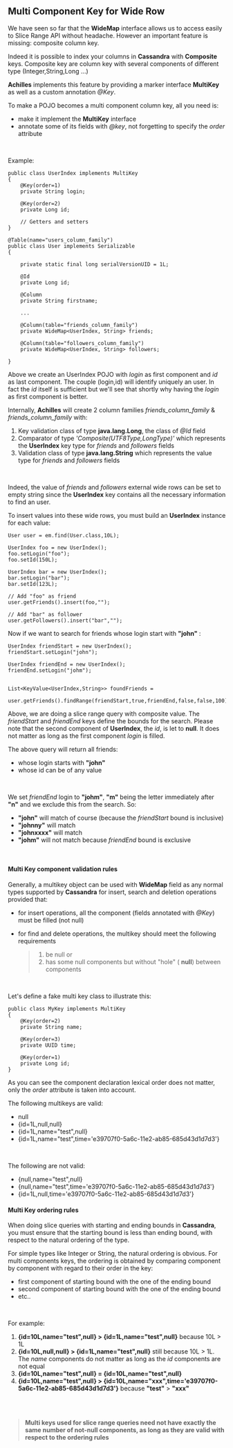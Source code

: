 ## Multi Component Key for Wide Row

 We have seen so far that the **WideMap** interface allows us to access easily to Slice Range API without headache. However an important
 feature is missing: composite column key.
 
 Indeed it is possible to index your columns in **Cassandra** with **Composite** keys. Composite key are column key with several 
 components of different type (Integer,String,Long ...)
 
 **Achilles** implements this feature by providing a marker interface **MultiKey** as well as a custom annotation *@Key*.
 
 To make a POJO becomes a multi component column key, all you need is:
 
 - make it implement the **MultiKey** interface
 - annotate some of its fields with *@key*, not forgetting to specify the *order* attribute
<br/>

Example:

	public class UserIndex implements MultiKey
	{
		@Key(order=1)
		private String login;
		
		@Key(order=2)
		private Long id;
	
		// Getters and setters
	}
	
	@Table(name="users_column_family")
	public class User implements Serializable
	{

		private static final long serialVersionUID = 1L;

		@Id
		private Long id;

		@Column
		private String firstname;
		
		...
		
		@Column(table="friends_column_family")
		private WideMap<UserIndex, String> friends; 

		@Column(table="followers_column_family")
		private WideMap<UserIndex, String> followers;
	
	}

 Above we create an UserIndex POJO with *login* as first component and *id* as last component. The couple (login,id) will identify 
 uniquely an user. In fact the *id* itself is sufficient but we'll see that shortly why having the *login* as first component is 
 better.


 Internally,  **Achilles** will create 2 column families *friends\_column\_family* & *friends\_column\_family* with:
 
 1. Key validation class of type **java.lang.Long**, the class of *@Id* field
 2. Comparator of type *'Composite(UTF8Type,LongType)'* which represents the **UserIndex** key type for *friends* and *followers* fields
 3. Validation class of type **java.lang.String**  which represents the value type for *friends* and *followers* fields
<br/>
 
Indeed, the value of *friends* and *followers* external wide rows can be set to empty string since the **UserIndex** key contains
 all the necessary information to find an user.
 
 To insert values into these wide rows, you must build an **UserIndex** instance for each value:
 
	User user = em.find(User.class,10L);
	
	UserIndex foo = new UserIndex();
	foo.setLogin("foo");
	foo.setId(150L);
	
	UserIndex bar = new UserIndex();
	bar.setLogin("bar");
	bar.setId(123L);
	
	// Add "foo" as friend
	user.getFriends().insert(foo,"");
	
	// Add "bar" as follower
	user.getFollowers().insert("bar","");
	

 Now if we want to search for friends whose login start with **"john"** :

	UserIndex friendStart = new UserIndex();
	friendStart.setLogin("john");
	
	UserIndex friendEnd = new UserIndex();
	friendEnd.setLogin("johm");
	
	
	List<KeyValue<UserIndex,String>> foundFriends = 
		user.getFriends().findRange(friendStart,true,friendEnd,false,false,100);
	
 Above, we are doing a slice range query with composite value. The *friendStart* and *friendEnd* keys define the bounds for the
 search. Please note that the second component of **UserIndex**, the *id*, is let to **null**. It does not matter as long as the first
 component *login* is filled.
 
 The above query will return all friends:
 
 - whose login starts with **"john"**
 - whose id can be of any value
<br/>

We set *friendEnd* login to **"johm"**, **"m"** being the letter immediately after **"n"** and we exclude this from the search. So:
 
 - **"john"** will match of course (because the *friendStart* bound is inclusive)
 - **"johnny"** will match
 - **"johnxxxx"** will match
 - **"johm"** will not match because *friendEnd* bound is exclusive
<br/>

#### Multi Key component validation rules
 
 Generally, a multikey object can be used with **WideMap** field as any normal types supported by **Cassandra** for insert,
search and deletion operations provided that:
 
 - for insert operations, all the component (fields annotated with *@Key*) must be filled (not null)
 - for find and delete operations, the multikey should meet the following requirements
 
	>	1. be null or	
	> 	2. has some null components but without "hole" ( **null**) between components
<br/>

Let's define a fake multi key class to illustrate this:

	public class MyKey implements MultiKey
	{	
		@Key(order=2)
		private String name;
	
		@Key(order=3)
		private UUID time;
		
		@Key(order=1)
		private Long id;
	}
	
 As you can see the component declaration lexical order does not matter, only the *order* attribute is taken into account.
 
 The following multikeys are valid:
 
 - null
 - {id=1L,null,null}
 - {id=1L,name="test",null}
 - {id=1L,name="test",time='e39707f0-5a6c-11e2-ab85-685d43d1d7d3'}
<br/>
 
The following are not valid:

 - {null,name="test",null}
 - {null,name="test",time='e39707f0-5a6c-11e2-ab85-685d43d1d7d3'}
 - {id=1L,null,time='e39707f0-5a6c-11e2-ab85-685d43d1d7d3'}
 
 
#### Multi Key ordering rules 

 When doing slice queries with starting and ending bounds in **Cassandra**, you must ensure that the starting bound is less
 than ending bound, with respect to the natural ordering of the type.

 For simple types like Integer or String, the natural ordering is obvious. For multi components keys, the ordering is obtained
 by comparing component by component with regard to their order in the key:

 - first component of starting bound with the one of the ending bound
 - second component of starting bound with the one of the ending bound
 - etc..
<br/>

For example:

 1. **{id=10L,name="test",null} > {id=1L,name="test",null}** because 10L > 1L
 2. **{id=10L,null,null} > {id=1L,name="test",null}** still because 10L > 1L. The *name* components do not matter as long as the *id* components
    are	not equal
 3. **{id=10L,name="test",null} = {id=10L,name="test",null}** 
 4. **{id=10L,name="test",null} > {id=10L,name="xxx",time='e39707f0-5a6c-11e2-ab85-685d43d1d7d3'}**  because **"test"** > **"xxx"**
<br/>

<br/>

>	**Multi keys used for slice range queries need not have exactly the same number of not-null components, as long as they are valid with respect to the ordering rules**


 
 	
	

